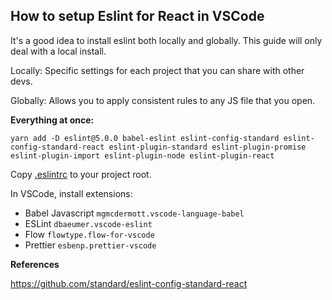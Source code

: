 ## How to setup Eslint for React in VSCode

It's a good idea to install eslint both locally and globally. This guide will only deal with a local install.

Locally: Specific settings for each project that you can share with other devs.

Globally: Allows you to apply consistent rules to any JS file that you open.

**Everything at once:**

```
yarn add -D eslint@5.0.0 babel-eslint eslint-config-standard eslint-config-standard-react eslint-plugin-standard eslint-plugin-promise eslint-plugin-import eslint-plugin-node eslint-plugin-react
```

Copy [.eslintrc](https://github.com/arvinio/dotfiles/blob/master/.eslintrc) to your project root.

In VSCode, install extensions: 
- Babel Javascript `mgmcdermott.vscode-language-babel`
- ESLint `dbaeumer.vscode-eslint`
- Flow `flowtype.flow-for-vscode`
- Prettier `esbenp.prettier-vscode`

**References**

https://github.com/standard/eslint-config-standard-react
